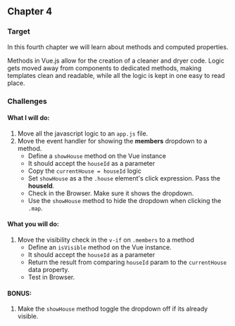 ## Chapter 4

### Target

In this fourth chapter we will learn about methods and computed properties.

Methods in Vue.js allow for the creation of a cleaner and dryer code. Logic gets moved away from components to dedicated methods, making templates clean and readable, while all the logic is kept in one easy to read place.

### Challenges

#### What I will do:
1. Move all the javascript logic to an `app.js` file.
2. Move the event handler for showing the **members** dropdown to a method.
    - Define a `showHouse` method on the Vue instance
    - It should accept the `houseId` as a parameter
    - Copy the `currentHouse = houseId` logic
    - Set `showHouse` as a the `.house` element's click expression. Pass the **houseId**.
    - Check in the Browser. Make sure it shows the dropdown.
    - Use the `showHouse` method to hide the dropdown when clicking the `.map`.

#### What you will do:
1. Move the visibility check in the `v-if` on `.members` to a method
    - Define an `isVisible` method on the Vue instance.
    - It should accept the `houseId` as a parameter 
    - Return the result from comparing `houseId` param to the `currentHouse` data property.
    - Test in Browser.

#### BONUS: 
1. Make the `showHouse` method toggle the dropdown off if its already visible.
